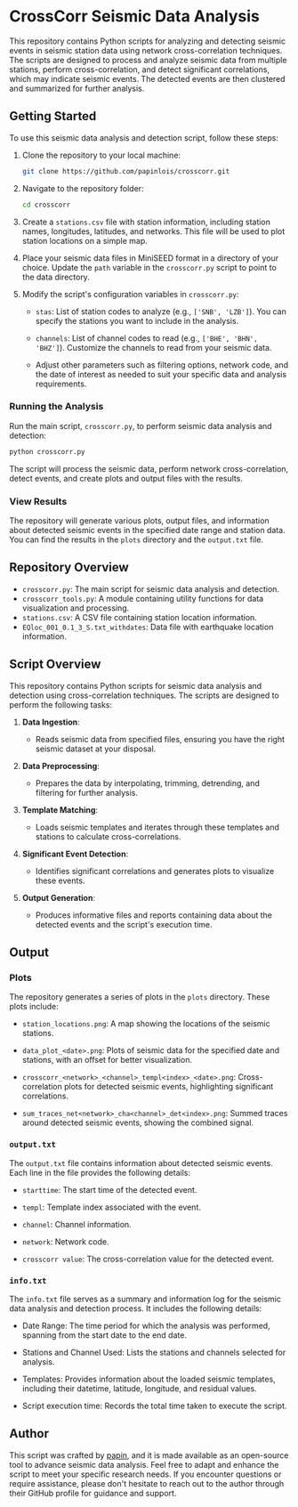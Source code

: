 # CrossCorr Seismic Data Analysis

This repository contains Python scripts for analyzing and detecting seismic events in seismic station data using network cross-correlation techniques. The scripts are designed to process and analyze seismic data from multiple stations, perform cross-correlation, and detect significant correlations, which may indicate seismic events. The detected events are then clustered and summarized for further analysis.

## Getting Started

To use this seismic data analysis and detection script, follow these steps:

1. Clone the repository to your local machine:

   ```bash
   git clone https://github.com/papinlois/crosscorr.git
   ```

2. Navigate to the repository folder:

   ```bash
   cd crosscorr
   ```

3. Create a `stations.csv` file with station information, including station names, longitudes, latitudes, and networks. This file will be used to plot station locations on a simple map.

4. Place your seismic data files in MiniSEED format in a directory of your choice. Update the `path` variable in the `crosscorr.py` script to point to the data directory. 

5. Modify the script's configuration variables in `crosscorr.py`:

   - `stas`: List of station codes to analyze (e.g., `['SNB', 'LZB']`). You can specify the stations you want to include in the analysis.

   - `channels`: List of channel codes to read (e.g., `['BHE', 'BHN', 'BHZ']`). Customize the channels to read from your seismic data.

   - Adjust other parameters such as filtering options, network code, and the date of interest as needed to suit your specific data and analysis requirements.

### Running the Analysis

Run the main script, `crosscorr.py`, to perform seismic data analysis and detection:

```bash
python crosscorr.py
```

The script will process the seismic data, perform network cross-correlation, detect events, and create plots and output files with the results.

### View Results

The repository will generate various plots, output files, and information about detected seismic events in the specified date range and station data. You can find the results in the `plots` directory and the `output.txt` file.

## Repository Overview

- `crosscorr.py`: The main script for seismic data analysis and detection.
- `crosscorr_tools.py`: A module containing utility functions for data visualization and processing.
- `stations.csv`: A CSV file containing station location information.
- `EQloc_001_0.1_3_S.txt_withdates`: Data file with earthquake location information.

## Script Overview

This repository contains Python scripts for seismic data analysis and detection using cross-correlation techniques. The scripts are designed to perform the following tasks:

1. **Data Ingestion**:
   - Reads seismic data from specified files, ensuring you have the right seismic dataset at your disposal.

2. **Data Preprocessing**:
   - Prepares the data by interpolating, trimming, detrending, and filtering for further analysis.

3. **Template Matching**:
   - Loads seismic templates and iterates through these templates and stations to calculate cross-correlations.

4. **Significant Event Detection**:
   - Identifies significant correlations and generates plots to visualize these events.

5. **Output Generation**:
   - Produces informative files and reports containing data about the detected events and the script's execution time.

## Output

### Plots

The repository generates a series of plots in the `plots` directory. These plots include:

- `station_locations.png`: A map showing the locations of the seismic stations.

- `data_plot_<date>.png`: Plots of seismic data for the specified date and stations, with an offset for better visualization.

- `crosscorr_<network>_<channel>_templ<index>_<date>.png`: Cross-correlation plots for detected seismic events, highlighting significant correlations.

- `sum_traces_net<network>_cha<channel>_det<index>.png`: Summed traces around detected seismic events, showing the combined signal.

### `output.txt`

The `output.txt` file contains information about detected seismic events. Each line in the file provides the following details:

- `starttime`: The start time of the detected event.

- `templ`: Template index associated with the event.

- `channel`: Channel information.

- `network`: Network code.

- `crosscorr value`: The cross-correlation value for the detected event.

### `info.txt`

The `info.txt` file serves as a summary and information log for the seismic data analysis and detection process. It includes the following details:

- Date Range: The time period for which the analysis was performed, spanning from the start date to the end date.

- Stations and Channel Used: Lists the stations and channels selected for analysis.

- Templates: Provides information about the loaded seismic templates, including their datetime, latitude, longitude, and residual values.

- Script execution time: Records the total time taken to execute the script.

## Author

This script was crafted by [papin](https://github.com/papin), and it is made available as an open-source tool to advance seismic data analysis. Feel free to adapt and enhance the script to meet your specific research needs. If you encounter questions or require assistance, please don't hesitate to reach out to the author through their GitHub profile for guidance and support.
